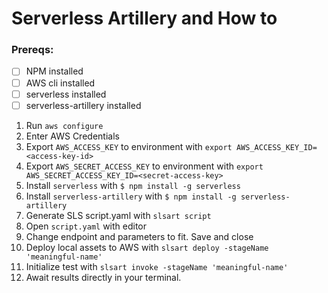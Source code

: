 # Serverless Artillery and How to
### Prereqs:
 - [ ] NPM installed
 - [ ] AWS cli installed
 - [ ] serverless installed
 - [ ] serverless-artillery installed

1) Run `aws configure`
2) Enter AWS Credentials
3) Export `AWS_ACCESS_KEY` to environment with `export AWS_ACCESS_KEY_ID=<access-key-id>`
4) Export `AWS_SECRET_ACCESS_KEY` to environment with `export AWS_SECRET_ACCESS_KEY_ID=<secret-access-key>`
5) Install `serverless` with `$ npm install -g serverless`
6) Install `serverless-artillery` with `$ npm install -g serverless-artillery`
7) Generate SLS script.yaml with `slsart script`
8) Open `script.yaml` with editor
9) Change endpoint and parameters to fit. Save and close
10) Deploy local assets to AWS with `slsart deploy -stageName 'meaningful-name'`
11) Initialize test with `slsart invoke -stageName 'meaningful-name'`
12) Await results directly in your terminal.